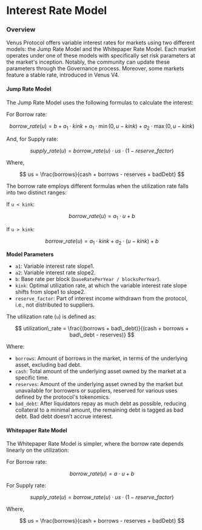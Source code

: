 # Interest Rate Model

### Overview

Venus Protocol offers variable interest rates for markets using two different models: the Jump Rate Model and the Whitepaper Rate Model. Each market operates under one of these models with specifically set risk parameters at the market's inception. Notably, the community can update these parameters through the Governance process. Moreover, some markets feature a stable rate, introduced in Venus V4.

#### **Jump Rate Model**

The Jump Rate Model uses the following formulas to calculate the interest:

For Borrow rate:

$$
borrow\_rate (u) = b + a_1 \cdot kink + a_1 \cdot \min(0, u-kink) + a_2 \cdot \max(0,u-kink)
$$

And, for Supply rate:

$$
supply\_rate(u) = borrow\_rate(u) \cdot us \cdot (1 - reserve\_factor)
$$

Where,

$$
us = \frac{borrows}{cash + borrows - reserves + badDebt}
$$

The borrow rate employs different formulas when the utilization rate falls into two distinct ranges:

If `u < kink`:

$$
borrow\_rate(u) = a_1 \cdot u + b
$$

If `u > kink`:

$$
borrow\_rate(u) = a_1 \cdot kink + a_2 \cdot (u-kink) + b
$$

**Model Parameters**

* `a1`: Variable interest rate slope1.
* `a2`: Variable interest rate slope2.
* `b`: Base rate per block (`baseRatePerYear / blocksPerYear`).
* `kink`: Optimal utilization rate, at which the variable interest rate slope shifts from slope1 to slope2.
* `reserve_factor`: Part of interest income withdrawn from the protocol, i.e., not distributed to suppliers.

The utilization rate (`u`) is defined as:

$$
utilization\_rate = \frac{(borrows + bad\_debt)}{(cash + borrows + bad\_debt - reserves)}
$$

Where:

* `borrows`: Amount of borrows in the market, in terms of the underlying asset, excluding bad debt.
* `cash`: Total amount of the underlying asset owned by the market at a specific time.
* `reserves`: Amount of the underlying asset owned by the market but unavailable for borrowers or suppliers, reserved for various uses defined by the protocol's tokenomics.
* `bad_debt`: After liquidators repay as much debt as possible, reducing collateral to a minimal amount, the remaining debt is tagged as bad debt. Bad debt doesn’t accrue interest.

#### Whitepaper Rate Model

The Whitepaper Rate Model is simpler, where the borrow rate depends linearly on the utilization:

For Borrow rate:

$$
borrow\_rate (u) = a \cdot u + b
$$

For Supply rate:

$$
supply\_rate(u) = borrow\_rate(u) \cdot us \cdot (1 - reserve\_factor)
$$

Where,

$$
us = \frac{borrows}{cash + borrows - reserves + badDebt}
$$
